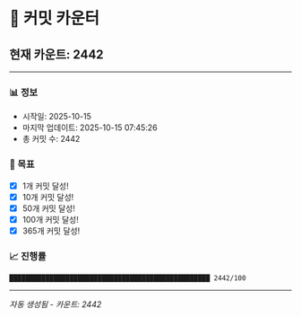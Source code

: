 # 🔢 커밋 카운터

## 현재 카운트: 2442

---

### 📊 정보
- 시작일: 2025-10-15
- 마지막 업데이트: 2025-10-15 07:45:26
- 총 커밋 수: 2442

### 🎯 목표
- [x] 1개 커밋 달성!
- [x] 10개 커밋 달성!
- [x] 50개 커밋 달성!
- [x] 100개 커밋 달성!
- [x] 365개 커밋 달성!

### 📈 진행률
```
██████████████████████████████████████████████████ 2442/100
```

---
*자동 생성됨 - 카운트: 2442*
